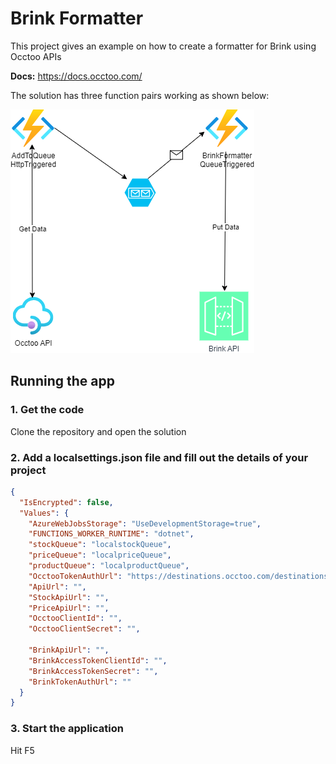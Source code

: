 # Brink Formatter 
This project gives an example on how to create a formatter for Brink using Occtoo APIs 

**Docs:** https://docs.occtoo.com/

The solution has three function pairs working as shown below:

![Architectual Overview](docs/BrinkFormatter.png)

## Running the app
### 1. Get the code
Clone the repository and open the solution
### 2. Add a localsettings.json file and fill out the details of your project
```json
{
  "IsEncrypted": false,
  "Values": {
    "AzureWebJobsStorage": "UseDevelopmentStorage=true",
    "FUNCTIONS_WORKER_RUNTIME": "dotnet",
    "stockQueue": "localstockQueue",
    "priceQueue": "localpriceQueue",
    "productQueue": "localproductQueue",
    "OcctooTokenAuthUrl": "https://destinations.occtoo.com/destinations/%destinationId%/token",
    "ApiUrl": "",
    "StockApiUrl": "",
    "PriceApiUrl": "",
    "OcctooClientId": "",
    "OcctooClientSecret": "",

    "BrinkApiUrl": "",
    "BrinkAccessTokenClientId": "",
    "BrinkAccessTokenSecret": "",
    "BrinkTokenAuthUrl": ""
  }
}
```

### 3. Start the application
Hit F5